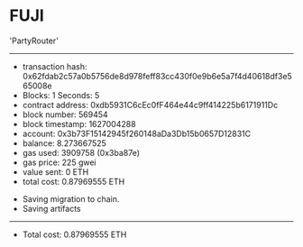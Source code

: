 # FUJI

'PartyRouter'

---

- transaction hash: 0x62fdab2c57a0b5756de8d978feff83cc430f0e9b6e5a7f4d40618df3e565008e
- Blocks: 1 Seconds: 5
- contract address: 0xdb5931C6cEc0fF464e44c9ff414225b6171911Dc
- block number: 569454
- block timestamp: 1627004288
- account: 0x3b73F15142945f260148aDa3Db15b0657D12831C
- balance: 8.273667525
- gas used: 3909758 (0x3ba87e)
- gas price: 225 gwei
- value sent: 0 ETH
- total cost: 0.87969555 ETH

* Saving migration to chain.
* Saving artifacts

---

- Total cost: 0.87969555 ETH
